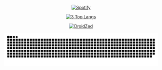 <div style="display: block;" align="center">

[![Spotify](https://novatorem-8vrkbcul1-droidzed.vercel.app/api/spotify)](https://open.spotify.com/user/9jib0d4osau56gxt26y8oca6h)

[![3 Top Langs](https://github-readme-stats-r8du3nvuw-droidzed.vercel.app/api/top-langs/?username=droidzed&theme=midnight-purple&langs_count=20&layout=compact&count_private=true)](https://github.com/anuraghazra/github-readme-stats)

[![DroidZed](https://github-readme-stats-r8du3nvuw-droidzed.vercel.app/api?username=droidzed&show_icons=true&bg_color=10,6e14aa,904e95&title_color=fff&text_color=fff&include_all_commits=true&custom_title=DroidZed&count_private=true)](https://github.com/anuraghazra/github-readme-stats)
 
![Snake animation](https://raw.githubusercontent.com/Platane/snk/output/github-contribution-grid-snake.svg)

</div>
